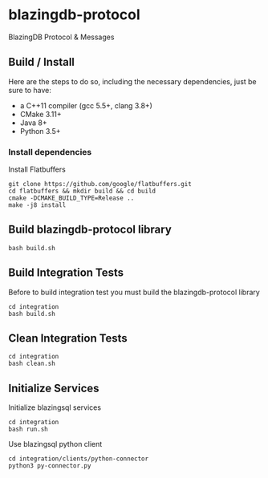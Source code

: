 
# blazingdb-protocol
BlazingDB Protocol &amp; Messages

## Build / Install 

Here are the steps to do so, including the necessary dependencies, just be sure to have:

- a C++11 compiler (gcc 5.5+, clang 3.8+)
- CMake 3.11+
- Java 8+
- Python 3.5+

### Install dependencies

Install Flatbuffers

```
git clone https://github.com/google/flatbuffers.git
cd flatbuffers && mkdir build && cd build
cmake -DCMAKE_BUILD_TYPE=Release ..
make -j8 install
```

## Build blazingdb-protocol library

```
bash build.sh
```

## Build Integration Tests
Before to build integration test you must build the blazingdb-protocol library

```
cd integration
bash build.sh
```

## Clean Integration Tests

```
cd integration
bash clean.sh
```

## Initialize Services

Initialize blazingsql services
```
cd integration
bash run.sh
```

Use blazingsql python client 

```
cd integration/clients/python-connector
python3 py-connector.py

```